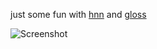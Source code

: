 just some fun with [hnn](http://github.com/alpmestan/hnn) and [gloss](http://hackage.haskell.org/package/gloss)

![Screenshot](http://i.imgur.com/jDPPl.png)